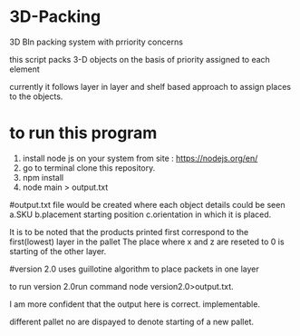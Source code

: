 # 3D-Packing
3D BIn packing system with prriority concerns

this script packs 3-D objects on the basis of priority assigned to each element 

currently it follows layer in layer and shelf based approach to assign places to the objects.

# to run this program
1. install node js on your system from site : https://nodejs.org/en/
2. go to terminal clone this repository.  
3. npm install
4. node main > output.txt

#output.txt file would be created where each object details could be seen
  a.SKU 
  b.placement  starting position
  c.orientation in which it is placed.
  
It is to be noted that the products printed first correspond to the first(lowest) layer in the pallet
The place where x and z are reseted to 0 is starting of the other layer.

#version 2.0 uses guillotine algorithm to place packets in one layer

to run version 2.0run command
  node version2.0>output.txt.

I am more confident that the output here is correct. implementable.

different pallet no are dispayed to denote starting of a new pallet.

